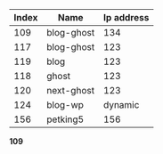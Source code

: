 
| Index | Name       | Ip address |
| ----- | ---------- | ---------- |
| 109   | blog-ghost | 134        |
| 117   | blog-ghost | 123        |
| 119   | blog       | 123        |
| 118   | ghost      | 123        |
| 120   | next-ghost | 123        |
| 124   | blog-wp    | dynamic    |
| 156   | petking5   | 156        |

**109**
